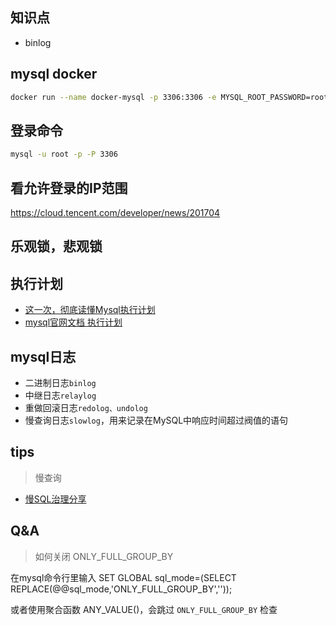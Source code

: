 

## 知识点

- binlog

## mysql docker

```bash
docker run --name docker-mysql -p 3306:3306 -e MYSQL_ROOT_PASSWORD=root -d mysql
```

## 登录命令

```bash
mysql -u root -p -P 3306
```



## 看允许登录的IP范围

https://cloud.tencent.com/developer/news/201704


## 乐观锁，悲观锁


## 执行计划

- [这一次，彻底读懂Mysql执行计划](https://juejin.cn/post/6844903545607553037)
- [mysql官网文档 执行计划](https://dev.mysql.com/doc/refman/5.7/en/explain-output.html#explain-extra-information)


## mysql日志

- 二进制日志`binlog`
- 中继日志`relaylog`
- 重做回滚日志`redolog、undolog`
- 慢查询日志`slowlog`，用来记录在MySQL中响应时间超过阀值的语句


## tips

> 慢查询

- [慢SQL治理分享](https://mp.weixin.qq.com/s/CrIHmXWSqvVj7hB1alZliw)


## Q&A

> 如何关闭 ONLY_FULL_GROUP_BY

在mysql命令行里输入
SET GLOBAL sql_mode=(SELECT REPLACE(@@sql_mode,'ONLY_FULL_GROUP_BY',''));

或者使用聚合函数 ANY_VALUE()，会跳过 `ONLY_FULL_GROUP_BY` 检查

